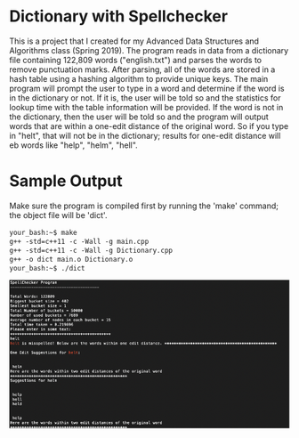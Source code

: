 # Dictionary with Spellchecker
This is a project that I created for my Advanced Data Structures and Algorithms class (Spring 2019). The program reads in data from a dictionary file containing 122,809 words ("english.txt") and parses the words to remove punctuation marks. After parsing, all of the words are stored in a hash table using a hashing algorithm to provide unique keys. The main program will prompt the user to type in a word and determine if the word is in the dictionary or not. If it is, the user will be told so and the statistics for lookup time with the table information will be provided. If the word is not in the dictionary, then the user will be told so and the program will output words that are within a one-edit distance of the original word. So if you type in "helt", that will not be in the dictionary; results for one-edit distance will eb words like "help", "helm", "hell".



# Sample Output
Make sure the program is compiled first by running the 'make' command; the object file will be 'dict'.
```console
your_bash:~$ make
g++ -std=c++11 -c -Wall -g main.cpp
g++ -std=c++11 -c -Wall -g Dictionary.cpp
g++ -o dict main.o Dictionary.o
your_bash:~$ ./dict
```
![Alt text](https://github.com/MalikCoderGreen/dictionary_with_spellchecker/blob/main/Picture1.png?raw=true "Dictionary program screenshot")

